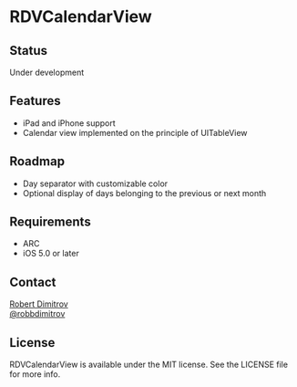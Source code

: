 # RDVCalendarView

## Status

Under development

## Features

* iPad and iPhone support
* Calendar view implemented on the principle of UITableView

## Roadmap

* Day separator with customizable color
* Optional display of days belonging to the previous or next month

## Requirements

* ARC
* iOS 5.0 or later

## Contact

[Robert Dimitrov](http://github.com/robbdimitrov)  
[@robbdimitrov](https://twitter.com/robbdimitrov)

## License

RDVCalendarView is available under the MIT license. See the LICENSE file for more info.
